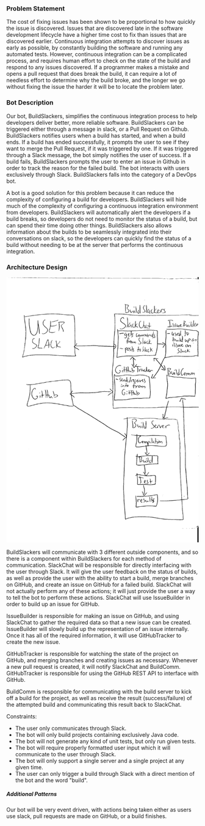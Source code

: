 ### Problem Statement

The cost of fixing issues has been shown to be proportional to how quickly the issue is discovered. Issues that are discovered late in the software development lifecycle have a higher time cost to fix than issues that are discovered earlier. Continuous integration attempts to discover issues as early as possible, by constantly building the software and running any automated tests. However, continuous integration can be a complicated process, and requires human effort to check on the state of the build and respond to any issues discovered. If a programmer makes a mistake and opens a pull request that does break the build, it can require a lot of needless effort to determine why the build broke, and the longer we go without fixing the issue the harder it will be to locate the problem later.


### Bot Description

Our bot, BuildSlackers, simplifies the continuous integration process to help developers deliver better, more reliable software. BuildSlackers can be triggered either through a message in slack, or a Pull Request on Github. BuildSlackers notifies users when a build has started, and when a build ends. If a build has ended successfully, it prompts the user to see if they want to merge the Pull Request, if it was triggered by one. If it was triggered through a Slack message, the bot simply notifies the user of success. If a build fails, BuildSlackers prompts the user to enter an issue in Github in order to track the reason for the failed build. The bot interacts with users exclusively through Slack. BuildSlackers falls into the category of a DevOps bot.

A bot is a good solution for this problem because it can reduce the complexity of configuring a build for developers. BuildSlackers will hide much of the complexity of configuring a continuous integration environment from developers. BuildSlackers will automatically alert the developers if a build breaks, so developers do not need to monitor the status of a build, but can spend their time doing other things. BuildSlackers also allows information about the builds to be seamlessly integrated into their conversations on slack, so the developers can quickly find the status of a build without needing to be at the server that performs the continuous integration. 
  

### Architecture Design

![Architectural Picture](ArchitectureForSoftwareEngineering.png)

BuildSlackers will communicate with 3 different outside components, and so there is a component within BuildSlackers for each method of communication. SlackChat will be responsible for directly interfacing with the user through Slack. It will give the user feedback on the status of builds, as well as provide the user with the ability to start a build, merge branches on GitHub, and create an issue on GitHub for a failed build. SlackChat will not actually perform any of these actions; it will just provide the user a way to tell the bot to perform these actions. SlackChat will use IssueBuilder in order to build up an issue for GitHub.

IssueBuilder is responsible for making an issue on GitHub, and using SlackChat to gather the required data so that a new issue can be created. IssueBuilder will slowly build up the representation of an issue internally. Once it has all of the required information, it will use GitHubTracker to create the new issue.

GitHubTracker is responsible for watching the state of the project on GitHub, and merging branches and creating issues as necessary. Whenever a new pull request is created, it will notify SlackChat and BuildComm. GitHubTracker is responsible for using the GitHub REST API to interface with GitHub. 

BuildComm is responsible for communicating with the build server to kick off a build for the project, as well as receive the result (success/failure) of the attempted build and communicating this result back to SlackChat.

Constraints:
- The user only communicates through Slack.
- The bot will only build projects containing exclusively Java code.
- The bot will not generate any kind of unit tests, but only run given tests.
- The bot will require properly formatted user input which it will communicate to the user through Slack.
- The bot will only support a single server and a single project at any given time.
- The user can only trigger a build through Slack with a direct mention of the bot and the word "build".

##### Additional Patterns
Our bot will be very event driven, with actions being taken either as users use slack, pull requests are made on GitHub, or a build finishes. 
